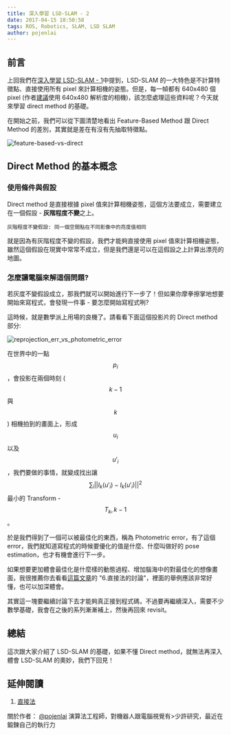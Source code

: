 ```yaml
---
title: 深入學習 LSD-SLAM - 2
date: 2017-04-15 18:50:58
tags: ROS, Robotics, SLAM, LSD SLAM
author: pojenlai
---
```


## 前言

上回我們在[深入學習 LSD-SLAM - 1](http://blog.techbridge.cc/2017/03/18/lsd-slam-1/)中提到，LSD-SLAM 的一大特色是不計算特徵點、直接使用所有 pixel 來計算相機的姿態。但是，每一幀都有 640x480 個 pixel (作者[建議](https://github.com/tum-vision/lsd_slam#316-general-notes-for-good-results)使用 640x480 解析度的相機)，該怎麼處理這些資料呢？今天就來學習 direct method 的基礎。

在開始之前，我們可以從下圖清楚地看出 Feature-Based Method 跟 Direct Method 的差別，其實就是差在有沒有先抽取特徵點。

![feature-based-vs-direct](/img/pojenlai/lsd-slam-2-1.JPG)

## Direct Method 的基本概念

### 使用條件與假設

Direct method 是直接根據 pixel 值來計算相機姿態，這個方法要成立，需要建立在一個假設 - **灰階程度不變**之上。

```
灰階程度不變假設: 同一個空間點在不同影像中的亮度值相同
```

就是因為有灰階程度不變的假設，我們才能夠直接使用 pixel 值來計算相機姿態，雖然這個假設在現實中常常不成立，但是我們還是可以在這假設之上計算出漂亮的地圖。

### 怎麼讓電腦來解這個問題?

若灰度不變假設成立，那我們就可以開始進行下一步了！但如果你摩拳擦掌地想要開始來寫程式，會發現一件事 - 要怎麼開始寫程式咧?

這時候，就是數學派上用場的良機了。請看看下面這個投影片的 Direct method 部分:

![reprojection_err_vs_photometric_error](/img/pojenlai/lsd-slam-2-2.JPG)

在世界中的一點 $$p_i$$，會投影在兩個時刻 ($$k-1$$ 與 $$k$$) 相機拍到的畫面上，形成 $$u_i$$ 以及 $$u'_i$$，我們要做的事情，就變成找出讓 $$\sum_{i} || I_k(u'_i)-I_k(u'_i)||^2 $$ 最小的 Transform - $$T_k,k-1$$。

於是我們得到了一個可以被最佳化的東西，稱為 Photometric error，有了這個 error，我們就知道寫程式的時候要優化的值是什麼、什麼叫做好的 pose estimation，也才有機會進行下一步。

如果想要更加體會最佳化是什麼樣的動態過程、增加腦海中的對最佳化的想像畫面，我很推薦你去看看[這篇文章](http://www.cnblogs.com/gaoxiang12/p/5689927.html)的 "6.直接法的討論"，裡面的舉例應該非常好懂，也可以加深體會。

其實這一塊要繼續討論下去才能夠真正接到程式碼，不過要再繼續深入，需要不少數學基礎，我會在之後的系列漸漸補上，然後再回來 revisit。

## 總結

這次跟大家介紹了 LSD-SLAM 的基礎，如果不懂 Direct method，就無法再深入體會 LSD-SLAM 的奧妙，我們下回見！

## 延伸閱讀

1. [直接法](http://www.cnblogs.com/gaoxiang12/p/5689927.html)

關於作者：
[@pojenlai](https://pojenlai.wordpress.com/) 演算法工程師，對機器人跟電腦視覺有>少許研究，最近在鍛鍊自己的執行力
